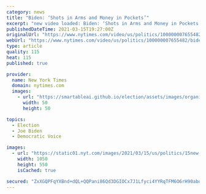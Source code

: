 ```yaml
---
category: news
title: "Biden: ‘Shots in Arms and Money in Pockets’"
excerpt: "new video loaded: Biden: ‘Shots in Arms and Money in Pockets’ President Biden declared on Monday that within 10 days the U.S. would achieve his goal of administering 100 million vaccination shots and delivering 100 million stimulus checks to Americans."
publishedDateTime: 2021-03-15T19:27:00Z
originalUrl: "https://www.nytimes.com/video/us/politics/100000007655482/biden-coronavirus-checks-vaccinations.html"
webUrl: "https://www.nytimes.com/video/us/politics/100000007655482/biden-coronavirus-checks-vaccinations.html"
type: article
quality: 115
heat: 115
published: true

provider:
  name: New York Times
  domain: nytimes.com
  images:
    - url: "https://smartableai.github.io/election/assets/images/organizations/nytimes.com-50x50.jpg"
      width: 50
      height: 50

topics:
  - Election
  - Joe Biden
  - Democratic Voice

images:
  - url: "https://static01.nyt.com/images/2021/03/15/us/politics/15new-washington-briefing-monday-morning-lead/15new-washington-briefing-monday-morning-lead-facebookJumbo.jpg?video-overlay"
    width: 1050
    height: 550
    isCached: true

secured: "ZxXGQPFqYXBnd+dQL+QQPani86Qd3DGIOCx7J1Lfyci4YYRqTFM6O6rH90abdJh9G2URw05MHiJBbYA23c/oQFGvwJnHPtrB8uNHD2Rwuy9qNw28ITQ5tdZvt8KLXsXmrik+NcCGL+5yDlDZDz7XD/+8C8ehNzSaF3iEmXRbzpMSzMzuwRNB6bK/sk01nz8D3HSXwC8I92J0Sp2KEy8+Q64riwgoG9ehWg0FlgbywmhZFqsB0GJ9qFRyyfj1zWk8jOynjRAhYUg1v36QW+9vtRK6racCUPYkIo7JXntU3IGMaOz8IOsG305bMPwqx+mwK8dhxP2qNJFk2o7RTzP8le64MIce9Ulbep0WsmCGhHM=;CJmnHFgXI2vywTyo1hL8Jw=="
---
```


